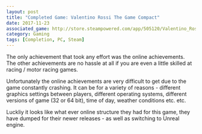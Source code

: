 ```yaml
---
layout: post
title: "Completed Game: Valentino Rossi The Game Compact"
date: 2017-11-23
associated_game: http://store.steampowered.com/app/505120/Valentino_Rossi_The_Game_Compact/
category: Gaming
tags: [Completion, PC, Steam]
---
```


The only achievement that took any effort was the online achievements.  The other achievements are no hassle at all if you are even a little skilled at racing / motor racing games.

Unfortunately the online achievements are very difficult to get due to the game constantly crashing.  It can be for a variety of reasons - different graphics settings between players, different operating systems, different versions of game (32 or 64 bit), time of day, weather conditions etc. etc.

Luckliy it looks like what ever online structure they had for this game, they have dumped for their newer releases - as well as switching to Unreal engine.